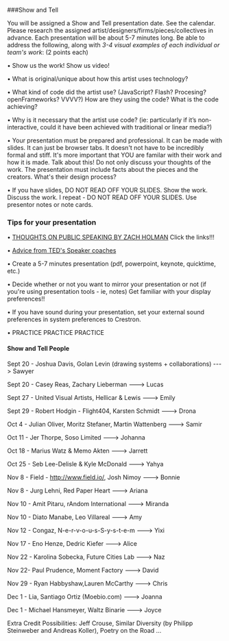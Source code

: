 ###Show and Tell

You will be assigned a Show and Tell presentation date. See the calendar. Please research the assigned artist/designers/firms/pieces/collectives in advance. Each presentation will be about 5-7 minutes long. Be able to address the following, along with *3-4 visual examples of each individual or team's work*: (2 points each)

• Show us the work! Show us video!

• What is original/unique about how this artist uses technology? 

• What kind of code did the artist use?  (JavaScript? Flash? Procesing? openFrameworks? VVVV?) How are they using the code? What is the code achieving?

• Why is it necessary that the artist use code?  (ie: particularly if it’s non-interactive, could it have been achieved with traditional or linear media?)

• Your presentation must be prepared and professional. It can be made with slides. It can just be browser tabs. It doesn't not have to be incredibly formal and stiff. It's more important that YOU are familar with their work and how it is made. Talk about this! Do not only discuss your thoughts of the work. The presentation must include facts about the pieces and the creators. What's their design process?

• If you have slides, DO NOT READ OFF YOUR SLIDES. Show the work. Discuss the work. I repeat - DO NOT READ OFF YOUR SLIDES. Use presentor notes or note cards.


### Tips for your presentation

• [THOUGHTS ON PUBLIC SPEAKING BY ZACH HOLMAN](http://speaking.io/) Click the links!!!

• [Advice from TED's Speaker coaches](http://blog.ted.com/a-ted-speaker-coach-shares-11-tips-for-right-before-you-go-on-stage/?utm_campaign=social&utm_medium=referral&utm_source=facebook.com&utm_content=ted-blog&utm_term=humanities)

• Create a 5-7 minutes presentation (pdf, powerpoint, keynote, quicktime, etc.)

• Decide whether or not you want to mirror your presentation or not (if you're using presentation tools - ie, notes)
Get familiar with your display preferences!!

• If you have sound during your presentation, set your external sound preferences in system preferences to Crestron.

• PRACTICE PRACTICE PRACTICE

#### Show and Tell People

Sept 20 - Joshua Davis, Golan Levin (drawing systems + collaborations) ---> Sawyer

Sept 20 -  Casey Reas, Zachary Lieberman ---> Lucas

Sept 27 - United Visual Artists, Hellicar & Lewis ---> Emily

Sept 29 - Robert Hodgin - Flight404, Karsten Schmidt ---> Drona

Oct 4 - Julian Oliver, Moritz Stefaner, Martin Wattenberg ---> Samir

Oct 11 -  Jer Thorpe, Soso Limited ---> Johanna

Oct 18 - Marius Watz & Memo Akten ---> Jarrett

Oct 25 - Seb Lee-Delisle & Kyle McDonald ---> Yahya

Nov 8 - Field - http://www.field.io/, Josh Nimoy ---> Bonnie

Nov 8 - Jurg Lehni, Red Paper Heart   ---> Ariana

Nov 10 - Amit Pitaru, rAndom International  ---> Miranda

Nov 10 -  Diato Manabe, Leo Villareal ---> Amy

Nov 12 -  Congaz, N-e-r-v-o-u-s-S-y-s-t-e-m ---> Yixi

Nov 17 - Eno Henze, Dedric Kiefer ---> Alice

Nov 22 - Karolina Sobecka, Future Cities Lab ---> Naz
		
Nov 22- Paul Prudence, Moment Factory ---> David
		
Nov 29 - Ryan Habbyshaw,Lauren McCarthy  ---> Chris

Dec 1 - Lia, Santiago Ortiz (Moebio.com) ---> Joanna

Dec 1 - Michael Hansmeyer, Waltz Binarie ---> Joyce


Extra Credit Possibilities:  Jeff Crouse, Similar Diversity (by Philipp Steinweber and Andreas Koller), Poetry on the Road ...